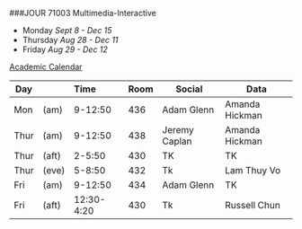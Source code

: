 
###JOUR 71003 Multimedia-Interactive

* Monday *Sept 8 - Dec 15*  
* Thursday *Aug 28 - Dec 11* 
* Friday *Aug 29 - Dec 12*

[Academic Calendar](http://cuny.edu/academics/calendars.html)


Day |     | Time    | Room| Social       | Data           
----|-----|:---------|-----|--------------|-------------
Mon |(am) | 9-12:50 | 436 | Adam Glenn   | Amanda Hickman  
Thur|(am) | 9-12:50 | 438 |Jeremy Caplan | Amanda Hickman
Thur|(aft)| 2-5:50  | 430 | TK           |  TK
Thur|(eve)| 5-8:50  | 432 | Tk           | Lam Thuy Vo  
Fri |(am) | 9-12:50 | 434 | Adam Glenn   |  TK
Fri |(aft)| 12:30-4:20| 430 | Tk           | Russell Chun  





